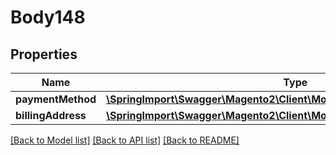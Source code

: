 # Body148

## Properties
Name | Type | Description | Notes
------------ | ------------- | ------------- | -------------
**paymentMethod** | [**\SpringImport\Swagger\Magento2\Client\Model\QuoteDataPaymentInterface**](QuoteDataPaymentInterface.md) |  | 
**billingAddress** | [**\SpringImport\Swagger\Magento2\Client\Model\QuoteDataAddressInterface**](QuoteDataAddressInterface.md) |  | [optional] 

[[Back to Model list]](../README.md#documentation-for-models) [[Back to API list]](../README.md#documentation-for-api-endpoints) [[Back to README]](../README.md)


